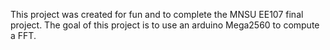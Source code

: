 This project was created for fun and to complete the MNSU EE107 final project. The goal of this project is to use an arduino Mega2560 to compute a FFT.
